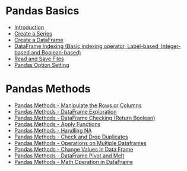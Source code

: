 # Pandas Basics
* [Introduction](https://github.com/yangshiteng/StatQuest-Study-Notes/blob/main/python/pandas%20introduction.md)
* [Create a Series](https://github.com/yangshiteng/StatQuest-Study-Notes/blob/main/python/series%20and%20dataframes.md)
* [Create a DataFrame](https://github.com/yangshiteng/StatQuest-Study-Notes/blob/main/python/create%20dataframe.md)
* [DataFrame Indexing (Basic indexing operator, Label-based, Integer-based and Boolean-based)](https://github.com/yangshiteng/StatQuest-Study-Notes/blob/main/python/dataframe%20indexing.md)
* [Read and Save Files](https://github.com/yangshiteng/StatQuest-Study-Notes/blob/main/python/pandas%20read%20files.md)
* [Pandas Option Setting](https://github.com/yangshiteng/StatQuest-Study-Notes/blob/main/python/pandas%20option%20setting.md)

# Pandas Methods

* [Pandas Methods - Manipulate the Rows or Columns](https://github.com/yangshiteng/StatQuest-Study-Notes/blob/main/python/add%2C%20drop%2C%20modify%20rows%20or%20columns.md)
* [Pandas Methods - DataFrame Exploration](https://github.com/yangshiteng/StatQuest-Study-Notes/blob/main/python/dataframe%20analysis.md)
* [Pandas Methods - DataFrame Checking (Return Boolean)]()
* [Pandas Methods - Apply Functions](https://github.com/yangshiteng/StatQuest-Study-Notes/blob/main/python/apply%20functions.md)
* [Pandas Methods - Handling NA](https://github.com/yangshiteng/StatQuest-Study-Notes/blob/main/python/handling%20NA.md)
* [Pandas Methods - Check and Drop Duplicates](https://github.com/yangshiteng/StatQuest-Study-Notes/blob/main/python/check%20and%20drop%20duplicates.md)
* [Pandas Methods - Operations on Multiple Dataframes](https://github.com/yangshiteng/StatQuest-Study-Notes/blob/main/python/Multiple%20Dataframes%20(join%2C%20concat).md)
* [Pandas Methods - Change Values in Data Frame](https://github.com/yangshiteng/StatQuest-Study-Notes/blob/main/python/dataframe%20cleaning.md)
* [Pandas Methods - DataFrame Pivot and Melt](https://github.com/yangshiteng/StatQuest-Study-Notes/blob/main/python/dataframe%20join.md)
* [Pandas Methods - Math Operation in DataFrame](https://github.com/yangshiteng/StatQuest-Study-Notes/blob/main/python/dataframe%20math.md)
